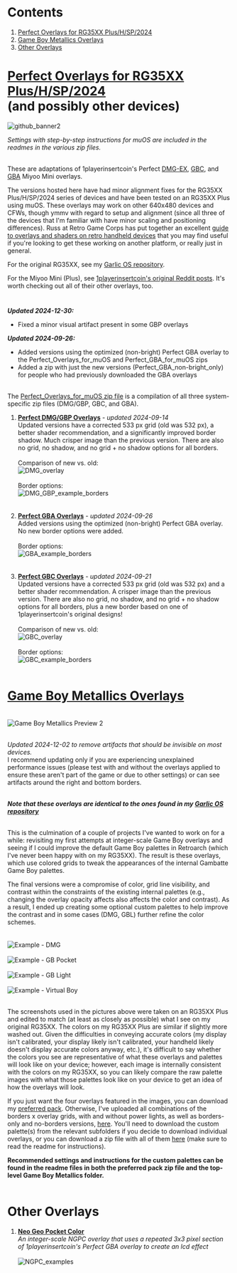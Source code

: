 # Contents
1. [Perfect Overlays for RG35XX Plus/H/SP/2024](https://github.com/mugwomp93/muOS_Customization/tree/main#perfect-overlays-for-rg35xx-plushsp2024and-possibly-other-devices)
2. [Game Boy Metallics Overlays](https://github.com/mugwomp93/muOS_Customization?tab=readme-ov-file#game-boy-metallics-overlays)
3. [Other Overlays](https://github.com/mugwomp93/muOS_Customization/tree/main#other-overlays)

# [Perfect Overlays for RG35XX Plus/H/SP/2024](https://github.com/mugwomp93/muOS_Customization/blob/main/Perfect_Overlays_for_muOS.zip)<br>(and possibly other devices)
![github_banner2](https://github.com/user-attachments/assets/901f929a-1d00-4c1b-acb1-4f7da8d07a4b)

*Settings with step-by-step instructions for muOS are included in the readmes in the various zip files.*<br><br>

These are adaptations of 1playerinsertcoin's Perfect [DMG-EX](https://www.reddit.com/r/MiyooMini/comments/18e2o0z/i_remastered_my_game_boy_dmg_overlay/), [GBC](https://www.reddit.com/r/MiyooMini/comments/1857xa7/i_made_a_game_boy_color_overlay/), and [GBA](https://www.reddit.com/r/MiyooMini/comments/18ovuld/i_made_a_game_boy_advance_overlay/) Miyoo Mini overlays.

The versions hosted here have had minor alignment fixes for the RG35XX Plus/H/SP/2024 series of devices and have been tested on an RG35XX Plus using muOS. These overlays may work on other 640x480 devices and CFWs, though ymmv with regard to setup and alignment (since all three of the devices that I'm familiar with have minor scaling and positioning differences). Russ at Retro Game Corps has put together an excellent [guide to overlays and shaders on retro handheld devices](https://retrogamecorps.com/2024/09/01/guide-shaders-and-overlays-on-retro-handhelds/) that you may find useful if you're looking to get these working on another platform, or really just in general.

For the original RG35XX, see my [Garlic OS repository](https://github.com/mugwomp93/GarlicOS_Customization).

For the Miyoo Mini (Plus), see [1playerinsertcoin's original Reddit posts](https://www.reddit.com/u/1playerinsertcoin/s/yhapRMwOJz). It's worth checking out all of their other overlays, too.
#
***Updated 2024-12-30:***
- Fixed a minor visual artifact present in some GBP overlays

***Updated 2024-09-26:***
- Added versions using the optimized (non-bright) Perfect GBA overlay to the Perfect_Overlays_for_muOS and Perfect_GBA_for_muOS zips
- Added a zip with just the new versions (Perfect_GBA_non-bright_only) for people who had previously downloaded the GBA overlays<br><br>

The [Perfect_Overlays_for_muOS zip file](https://github.com/mugwomp93/muOS_Customization/blob/main/Perfect_Overlays_for_muOS.zip) is a compilation of all three system-specific zip files (DMG/GBP, GBC, and GBA).

1. **[Perfect DMG/GBP Overlays](https://github.com/mugwomp93/muOS_Customization/blob/main/Perfect_DMG_GBP_for_muOS.zip)** - *updated 2024-09-14*<br>Updated versions have a corrected 533 px grid (old was 532 px), a better shader recommendation, and a significantly improved border shadow. Much crisper image than the previous version. There are also no grid, no shadow, and no grid + no shadow options for all borders.<br><br>Comparison of new vs. old:<br>![DMG_overlay](https://github.com/user-attachments/assets/3b41e2a5-c3fa-4a41-b9a7-3f7010400ba4)<br><br>Border options:<br>![DMG_GBP_example_borders](https://github.com/user-attachments/assets/ddad0d35-1a17-4564-aed2-97aa497bd7db)<br><br><br>
2. **[Perfect GBA Overlays](https://github.com/mugwomp93/muOS_Customization/blob/main/Perfect_GBA_for_muOS.zip)** - *updated 2024-09-26*<br>Added versions using the optimized (non-bright) Perfect GBA overlay. No new border options were added.<br><br>Border options:<br>![GBA_example_borders](https://github.com/user-attachments/assets/17c2ddcf-d249-4d77-9d1a-12816d978408)<br><br><br>
3. **[Perfect GBC Overlays](https://github.com/mugwomp93/muOS_Customization/blob/main/Perfect_GBC_for_muOS.zip)** - *updated 2024-09-21*<br>Updated versions have a corrected 533 px grid (old was 532 px) and a better shader recommendation. A crisper image than the previous version. There are also no grid, no shadow, and no grid + no shadow options for all borders, plus a new border based on one of 1playerinsertcoin's original designs!<br><br>Comparison of new vs. old:<br>![GBC_overlay](https://github.com/user-attachments/assets/d1520c42-4cde-40e1-931c-254fe7fe4abc)<br><br>Border options:<br>![GBC_example_borders](https://github.com/user-attachments/assets/9790e994-5e64-4468-a1e4-d1d685c2ec98)<br><br>


# [Game Boy Metallics Overlays](https://github.com/mugwomp93/muOS_Customization/tree/main/Game%20Boy%20Metallics)
<br>![Game Boy Metallics Preview 2](https://github.com/user-attachments/assets/d34e6032-0dff-48ac-a8f7-a4076bc17442)

<br>*Updated 2024-12-02 to remove artifacts that should be invisible on most devices.*
<br>I recommend updating only if you are experiencing unexplained performance issues (please test with and without the overlays applied to ensure these aren't part of the game or due to other settings) or can see artifacts around the right and bottom borders.

<br>***Note that these overlays are identical to the ones found in my [Garlic OS repository](https://github.com/mugwomp93/GarlicOS_Customization)***

<br>This is the culmination of a couple of projects I've wanted to work on for a while: revisiting my first attempts at integer-scale Game Boy overlays and seeing if I could improve the default Game Boy palettes in Retroarch (which I've never been happy with on my RG35XX). The result is these overlays, which use colored grids to tweak the appearances of the internal Gambatte Game Boy palettes.

The final versions were a compromise of color, grid line visibility, and contrast within the constraints of the existing internal palettes (e.g., changing the overlay opacity affects also affects the color and contrast). As a result, I ended up creating some optional custom palettes to help improve the contrast and in some cases (DMG, GBL) further refine the color schemes.<br> 
<br><br>![Example - DMG](https://github.com/user-attachments/assets/86e042cd-f108-4878-98ad-e8ce099bd746)
<br><br>![Example - GB Pocket](https://github.com/user-attachments/assets/90c705dc-b28c-401e-92d0-a13915df43cf)
<br><br>![Example - GB Light](https://github.com/user-attachments/assets/28e9615f-5ae7-4b3a-959f-e20c4aa18a2d)
<br><br>![Example - Virtual Boy](https://github.com/user-attachments/assets/c14436ab-d522-4867-b194-943aedbb579b)<br><br>

The screenshots used in the pictures above were taken on an RG35XX Plus and edited to match (at least as closely as possible) what I see on my original RG35XX. The colors on my RG35XX Plus are similar if slightly more washed out. Given the difficulties in conveying accurate colors (my display isn't calibrated, your display likely isn't calibrated, your handheld likely doesn't display accurate colors anyway, etc.), it's difficult to say whether the colors you see are representative of what these overlays and palettes will look like on your device; however, each image is internally consistent with the colors on my RG35XX, so you can likely compare the raw palette images with what those palettes look like on your device to get an idea of how the overlays will look.

If you just want the four overlays featured in the images, you can download my [preferred pack](https://github.com/mugwomp93/muOS_Customization/blob/main/Game%20Boy%20Metallics%20-%20Preferred%20Pack.zip). Otherwise, I've uploaded all combinations of the borders x overlay grids, with and without power lights, as well as borders-only and no-borders versions, [here](https://github.com/mugwomp93/muOS_Customization/tree/main/Game%20Boy%20Metallics). You'll need to download the custom palette(s) from the relevant subfolders if you decide to download individual overlays, or you can download a zip file with all of them [here](https://github.com/mugwomp93/muOS_Customization/blob/main/GBM_Custom_Palettes.zip) (make sure to read the readme for instructions).

**Recommended settings and instructions for the custom palettes can be found in the readme files in both the preferred pack zip file and the top-level Game Boy Metallics folder.**<br><br>


# Other Overlays

1. **[Neo Geo Pocket Color](https://github.com/mugwomp93/muOS_Customization/blob/main/NGPC_mugwomp93.zip)**
<br>*An integer-scale NGPC overlay that uses a repeated 3x3 pixel section of 1playerinsertcoin's Perfect GBA overlay to create an lcd effect*<br><br>![NGPC_examples](https://github.com/user-attachments/assets/de9f492f-5997-4b98-9a25-5d000bfd1c5c)







